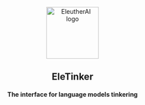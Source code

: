 <p align="center">
    <img width="120px" src="https://user-images.githubusercontent.com/6180201/140416690-59c278c1-ecaa-47e7-9b50-689fdb306902.png" alt="EleutherAI logo"/><br/>
    <h2 align="center">EleTinker</h2>
    <h4 align="center">The interface for language models tinkering</h4>
</p>
